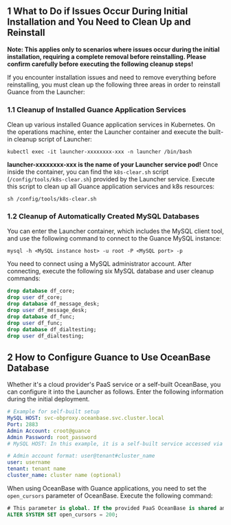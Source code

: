## 1 What to Do if Issues Occur During Initial Installation and You Need to Clean Up and Reinstall
**Note: This applies only to scenarios where issues occur during the initial installation, requiring a complete removal before reinstalling. Please confirm carefully before executing the following cleanup steps!**

If you encounter installation issues and need to remove everything before reinstalling, you must clean up the following three areas in order to reinstall Guance from the Launcher:
### 1.1 Cleanup of Installed Guance Application Services
Clean up various installed Guance application services in Kubernetes. On the operations machine, enter the Launcher container and execute the built-in cleanup script of Launcher:
```
kubectl exec -it launcher-xxxxxxxx-xxx -n launcher /bin/bash
```
**launcher-xxxxxxxx-xxx is the name of your Launcher service pod!**
Once inside the container, you can find the `k8s-clear.sh` script (`/config/tools/k8s-clear.sh`) provided by the Launcher service. Execute this script to clean up all Guance application services and k8s resources:

```shell
sh /config/tools/k8s-clear.sh
```

### 1.2 Cleanup of Automatically Created MySQL Databases
You can enter the Launcher container, which includes the MySQL client tool, and use the following command to connect to the Guance MySQL instance:
```shell
mysql -h <MySQL instance host> -u root -P <MySQL port> -p  
```
You need to connect using a MySQL administrator account. After connecting, execute the following six MySQL database and user cleanup commands:
```sql
drop database df_core;
drop user df_core;
drop database df_message_desk;
drop user df_message_desk;
drop database df_func;
drop user df_func;
drop database df_dialtesting;
drop user df_dialtesting;
```

## 2 How to Configure Guance to Use OceanBase Database
Whether it's a cloud provider's PaaS service or a self-built OceanBase, you can configure it into the Launcher as follows. Enter the following information during the initial deployment.
```yaml
# Example for self-built setup
MySQL HOST: svc-obproxy.oceanbase.svc.cluster.local
Port: 2883
Admin Account: croot@guance
Admin Password: root_password
# MySQL HOST: In this example, it is a self-built service accessed via obproxy. Here, you should fill in the obproxy svc name. Alternatively, you can directly use the obcluster svc name without obproxy. Whether to use obproxy can be controlled by configuration files during deployment; if it's a cloud provider's PaaS service, simply fill in the PaaS address.

# Admin account format: user@tenant#cluster_name 
user: username
tenant: tenant name
cluster_name: cluster name (optional)
```
When using OceanBase with Guance applications, you need to set the `open_cursors` parameter of OceanBase. Execute the following command:
```sql
# This parameter is global. If the provided PaaS OceanBase is shared among multiple tenants, ensure that adjusting this parameter does not affect other tenants.
ALTER SYSTEM SET open_cursors = 200;
```